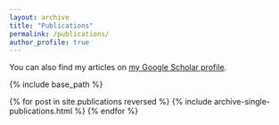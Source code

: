 ```yaml
---
layout: archive
title: "Publications"
permalink: /publications/
author_profile: true
---
```


<!-- why is "author.googlescholr" empty? -->
You can also find my articles on <u><a href="https://scholar.google.co.jp/citations?user=aEJiKhAAAAAJ&hl=en">my Google Scholar profile</a></u>.

{% include base_path %}

{% for post in site.publications reversed %}
  {% include archive-single-publications.html %}
{% endfor %}
